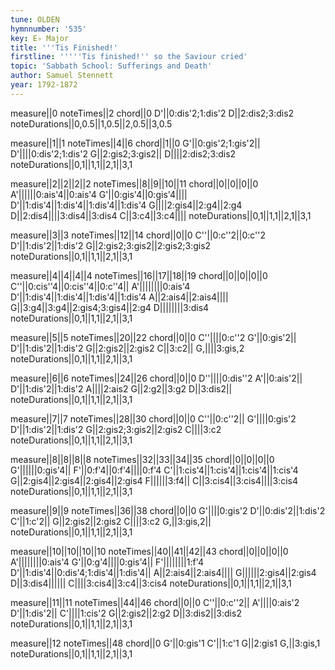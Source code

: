 ```yaml
---
tune: OLDEN
hymnnumber: '535'
key: E♭ Major
title: '''Tis Finished!'
firstline: '''''Tis finished!'' so the Saviour cried'
topic: 'Sabbath School: Sufferings and Death'
author: Samuel Stennett
year: 1792-1872
---
```

measure||0
noteTimes||2
chord||0
D'||0:dis'2;1:dis'2
D||2:dis2;3:dis2
noteDurations||0,0.5||1,0.5||2,0.5||3,0.5

measure||1||1
noteTimes||4||6
chord||1||0
G'||0:gis'2;1:gis'2||
D'||||0:dis'2;1:dis'2
G||2:gis2;3:gis2||
D||||2:dis2;3:dis2
noteDurations||0,1||1,1||2,1||3,1

measure||2||2||2||2
noteTimes||8||9||10||11
chord||0||0||0||0
A'||||||0:ais'4||0:ais'4
G'||0:gis'4||0:gis'4||||
D'||1:dis'4||1:dis'4||1:dis'4||1:dis'4
G||||2:gis4||2:g4||2:g4
D||2:dis4||||3:dis4||3:dis4
C||3:c4||3:c4||||
noteDurations||0,1||1,1||2,1||3,1

measure||3||3
noteTimes||12||14
chord||0||0
C''||0:c''2||0:c''2
D'||1:dis'2||1:dis'2
G||2:gis2;3:gis2||2:gis2;3:gis2
noteDurations||0,1||1,1||2,1||3,1

measure||4||4||4||4
noteTimes||16||17||18||19
chord||0||0||0||0
C''||0:cis''4||0:cis''4||0:c''4||
A'||||||||0:ais'4
D'||1:dis'4||1:dis'4||1:dis'4||1:dis'4
A||2:ais4||2:ais4||||
G||3:g4||3:g4||2:gis4;3:gis4||2:g4
D||||||||3:dis4
noteDurations||0,1||1,1||2,1||3,1

measure||5||5
noteTimes||20||22
chord||0||0
C''||||0:c''2
G'||0:gis'2||
D'||1:dis'2||1:dis'2
G||2:gis2||2:gis2
C||3:c2||
G,||||3:gis,2
noteDurations||0,1||1,1||2,1||3,1

measure||6||6
noteTimes||24||26
chord||0||0
D''||||0:dis''2
A'||0:ais'2||
D'||1:dis'2||1:dis'2
A||||2:ais2
G||2:g2||3:g2
D||3:dis2||
noteDurations||0,1||1,1||2,1||3,1

measure||7||7
noteTimes||28||30
chord||0||0
C''||0:c''2||
G'||||0:gis'2
D'||1:dis'2||1:dis'2
G||2:gis2;3:gis2||2:gis2
C||||3:c2
noteDurations||0,1||1,1||2,1||3,1

measure||8||8||8||8
noteTimes||32||33||34||35
chord||0||0||0||0
G'||||||0:gis'4||
F'||0:f'4||0:f'4||||0:f'4
C'||1:cis'4||1:cis'4||1:cis'4||1:cis'4
G||2:gis4||2:gis4||2:gis4||2:gis4
F||||||3:f4||
C||3:cis4||3:cis4||||3:cis4
noteDurations||0,1||1,1||2,1||3,1

measure||9||9
noteTimes||36||38
chord||0||0
G'||||0:gis'2
D'||0:dis'2||1:dis'2
C'||1:c'2||
G||2:gis2||2:gis2
C||||3:c2
G,||3:gis,2||
noteDurations||0,1||1,1||2,1||3,1

measure||10||10||10||10
noteTimes||40||41||42||43
chord||0||0||0||0
A'||||||||0:ais'4
G'||0:g'4||||0:gis'4||
F'||||||||1:f'4
D'||1:dis'4||0:dis'4;1:dis'4||1:dis'4||
A||2:ais4||2:ais4||||
G||||||2:gis4||2:gis4
D||3:dis4||||||
C||||3:cis4||3:c4||3:cis4
noteDurations||0,1||1,1||2,1||3,1

measure||11||11
noteTimes||44||46
chord||0||0
C''||0:c''2||
A'||||0:ais'2
D'||1:dis'2||
C'||||1:cis'2
G||2:gis2||2:g2
D||3:dis2||3:dis2
noteDurations||0,1||1,1||2,1||3,1

measure||12
noteTimes||48
chord||0
G'||0:gis'1
C'||1:c'1
G||2:gis1
G,||3:gis,1
noteDurations||0,1||1,1||2,1||3,1


